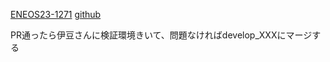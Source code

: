 [ENEOS23-1271](https://vqit.backlog.com/view/ENEOS23-1271)
[github](https://github.com/Bee2B/eneos-spm/issues/4363)

PR通ったら伊豆さんに検証環境きいて、問題なければdevelop_XXXにマージする